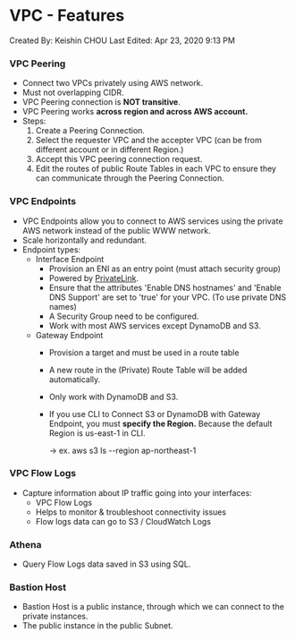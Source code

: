 # VPC - Features

Created By: Keishin CHOU
Last Edited: Apr 23, 2020 9:13 PM

### VPC Peering

- Connect two VPCs privately using AWS network.
- Must not overlapping CIDR.
- VPC Peering connection is **NOT transitive**.
- VPC Peering works **across region and across AWS account.**
- Steps:
    1. Create a Peering Connection.
    2. Select the requester VPC and the accepter VPC (can be from different account or in different Region.) 
    3. Accept this VPC peering connection request.
    4. Edit the routes of public Route Tables in each VPC to ensure they can communicate through the Peering Connection.

### VPC Endpoints

- VPC Endpoints allow you to connect to AWS services using the private AWS network instead of the public WWW network.
- Scale horizontally and redundant.
- Endpoint types:
    - Interface Endpoint
        - Provision an ENI as an entry point (must attach security group)
        - Powered by [PrivateLink](https://www.notion.so/VPC-Connections-c06fc6ebb6074b37b6034dc812352cbb#e298d63a75f7425da7bad8c177ea7ede).
        - Ensure that the attributes 'Enable DNS hostnames' and 'Enable DNS Support' are set to 'true' for your VPC. (To use private DNS names)
        - A Security Group need to be configured.
        - Work with most AWS services except DynamoDB and S3.
    - Gateway Endpoint
        - Provision a target and must be used in a route table
        - A new route in the (Private) Route Table will be added automatically.
        - Only work with DynamoDB and S3.
        - If you use CLI to Connect S3 or DynamoDB with Gateway Endpoint, you must **specify the Region.** Because the default Region is us-east-1 in CLI.

            → ex. aws s3 ls --region ap-northeast-1

### VPC Flow Logs

- Capture information about IP traffic going into your interfaces:
    - VPC Flow Logs
    - Helps to monitor & troubleshoot connectivity issues
    - Flow logs data can go to S3 / CloudWatch Logs

### Athena

- Query Flow Logs data saved in S3 using SQL.

### Bastion Host

- Bastion Host is a public instance, through which we can connect to the private instances.
- The public instance in the public Subnet.
